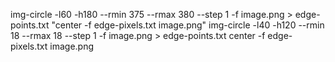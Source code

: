 img-circle -l60 -h180 --rmin 375 --rmax 380 --step 1 -f image.png > edge-points.txt
"center -f edge-pixels.txt image.png"
img-circle -l40 -h120 --rmin 18 --rmax 18 --step 1 -f image.png > edge-points.txt
center -f edge-pixels.txt image.png
